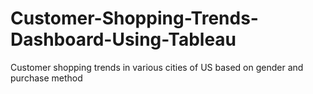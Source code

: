 # Customer-Shopping-Trends-Dashboard-Using-Tableau
Customer shopping trends in various cities of US based on gender and purchase method

